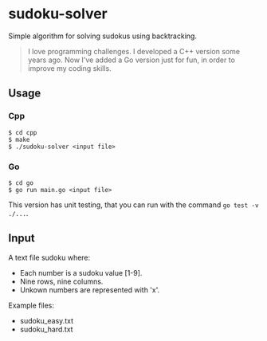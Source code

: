 # sudoku-solver

Simple algorithm for solving sudokus using backtracking.

> I love programming challenges. I developed a C++ version some years ago. Now I've added a Go version just for fun, in order to improve my coding skills.


## Usage

### Cpp

```
$ cd cpp
$ make
$ ./sudoku-solver <input file>
```

### Go

```
$ cd go
$ go run main.go <input file>
```

This version has unit testing, that you can run with the command `go test -v ./...`.

## Input

A text file sudoku where:
- Each number is a sudoku value [1-9].
- Nine rows, nine columns.
- Unkown numbers are represented with 'x'.

Example files:
  - sudoku_easy.txt
  - sudoku_hard.txt

